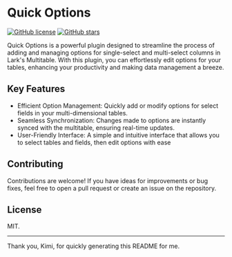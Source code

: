 <h1>Quick Options</h1>

[![GitHub license](https://img.shields.io/github/license/stevending1st/lark-mtable-plugin-quick-options.svg)](https://github.com/stevending1st/lark-mtable-plugin-quick-options/blob/master/LICENSE)
[![GitHub stars](https://img.shields.io/github/stars/stevending1st/lark-mtable-plugin-quick-options.svg?style=social)](https://github.com/stevending1st/lark-mtable-plugin-quick-options/stargazers)

Quick Options is a powerful plugin designed to streamline the process of adding and managing options for single-select and multi-select columns in Lark's Multitable. With this plugin, you can effortlessly edit options for your tables, enhancing your productivity and making data management a breeze.

## Key Features

- Efficient Option Management: Quickly add or modify options for select fields in your multi-dimensional tables.
- Seamless Synchronization: Changes made to options are instantly synced with the multitable, ensuring real-time updates.
- User-Friendly Interface: A simple and intuitive interface that allows you to select tables and fields, then edit options with ease

## Contributing

Contributions are welcome! If you have ideas for improvements or bug fixes, feel free to open a pull request or create an issue on the repository.

## License

MIT.


---

Thank you, Kimi, for quickly generating this README for me.
